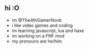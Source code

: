 ## hi :O
- im @The4thGamerNoob
- i like video games and coding
- im learning javascript, lua and haxe
- im working on a FNF mod
- my pronouns are he/him

<!--
**The4thGamerNoob/The4thGamerNoob** is a ✨ _special_ ✨ repository because its `README.md` (this file) appears on your GitHub profile.

Here are some ideas to get you started:

- 🔭 I’m currently working on ...
- 🌱 I’m currently learning ...
- 👯 I’m looking to collaborate on ...
- 🤔 I’m looking for help with ...
- 💬 Ask me about ...
- 📫 How to reach me: ...
- 😄 Pronouns: ...
- ⚡ Fun fact: ...
-->
